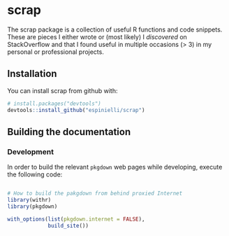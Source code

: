 
<!-- README.md is generated from README.Rmd. Please edit that file -->

# scrap

The scrap package is a collection of useful R functions and code
snippets. These are pieces I either wrote or (most likely) I
*discovered* on StackOverflow and that I found useful in multiple
occasions (\> 3) in my personal or professional projects.

## Installation

You can install scrap from github with:

``` r
# install.packages("devtools")
devtools::install_github("espinielli/scrap")
```

## Building the documentation

### Development

In order to build the relevant `pkgdown` web pages while developing,
execute the following code:

``` r

# How to build the pakgdown from behind proxied Internet
library(withr)
library(pkgdown)

with_options(list(pkgdown.internet = FALSE),
             build_site())
```
